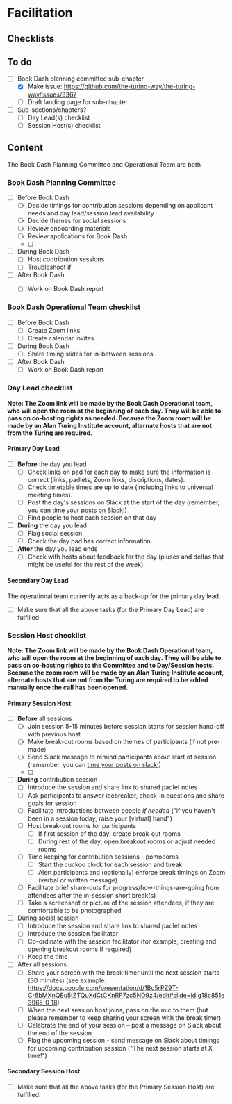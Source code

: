 # Facilitation

## Checklists

## To do
* [ ] Book Dash planning committee sub-chapter
    * [x] Make issue: https://github.com/the-turing-way/the-turing-way/issues/3367
    * [ ] Draft landing page for sub-chapter
* [ ] Sub-sections/chapters?
    * [ ] Day Lead(s) checklist
    * [ ] Session Host(s) checklist

## Content

The Book Dash Planning Committee and Operational Team are both

### Book Dash Planning Committee
- [ ] Before Book Dash
    - [ ] Decide timings for contribution sessions depending on applicant needs and day lead/session lead availability
    - [ ] Decide themes for social sessions
    - [ ] Review onboarding materials 
    - [ ] Review applications for Book Dash
    - [ ] 
- [ ] During Book Dash
    - [ ] Host contribution sessions
    - [ ] Troubleshoot if 
- [ ] After Book Dash
    - [ ] Work on Book Dash report


### Book Dash Operational Team checklist
- [ ] Before Book Dash
    - [ ] Create Zoom links
    - [ ] Create calendar invites
- [ ] During Book Dash
    - [ ] Share timing slides for in-between sessions
- [ ] After Book Dash
    - [ ] Work on Book Dash report

### Day Lead checklist
**Note: The Zoom link will be made by the Book Dash Operational team, who will open the room at the beginning of each day. They will be able to pass on co-hosting rights as needed. Because the Zoom room will be made by an Alan Turing Institute account, alternate hosts that are not from the Turing are required.**

#### Primary Day Lead
- [ ] **Before** the day you lead
    - [ ] Check links on pad for each day to make sure the information is correct (links, padlets, Zoom links, discriptions, dates).
    - [ ] Check timetable times are up to date (including links to universal meeting times).
    - [ ] Post the day's sessions on Slack at the start of the day (remember, you can [time your posts on Slack!](https://slack.com/intl/en-in/help/articles/201457107-Send-and-read-messages))
    - [ ] Find people to host each session on that day
- [ ] **During** the day you lead
    - [ ] Flag social session 
    - [ ] Check the day pad has correct information
- [ ] **After** the day you lead ends
    - [ ] Check with hosts about feedback for the day (pluses and deltas that might be useful for the rest of the week)

#### Secondary Day Lead
The operational team currently acts as a back-up for the primary day lead. 
- [ ] Make sure that all the above tasks (for the Primary Day Lead) are fulfilled

### Session Host checklist
**Note: The Zoom link will be made by the Book Dash Operational team, who will open the room at the beginning of each day. They will be able to pass on co-hosting rights to the Committee and to Day/Session hosts. Because the zoom room will be made by an Alan Turing Institute account, alternate hosts that are not from the Turing are required to be added manually once the call has been opened.**

#### Primary Session Host
- [ ] **Before** all sessions 
    - [ ] Join session 5-15 minutes before session starts for session hand-off with previous host
    - [ ] Make break-out rooms based on themes of participants (if not pre-made)
    - [ ] Send Slack message to remind participants about start of session (remember, you can [time your posts on slack!](https://slack.com/intl/en-in/help/articles/201457107-Send-and-read-messages))
    - [ ] 
- [ ] **During** contribution session 
    - [ ] Introduce the session and share link to shared padlet notes
    - [ ] Ask participants to answer icebreaker, check-in questions and share goals for session
    - [ ] Facilitate introductions between people *if needed* ("if you haven't been in a session today, raise your [virtual] hand")
    - [ ] Host break-out rooms for participants
        - [ ] If first session of the day: create break-out rooms 
        - [ ] During rest of the day: open breakout rooms or adjust needed rooms
    - [ ] Time keeping for contribution sessions - pomodoros
        - [ ] Start the cuckoo clock for each session and break
        - [ ] Alert participants and (optionally) enforce break timings on Zoom (verbal or written message)
    - [ ] Facilitate brief share-outs for progress/how-things-are-going from attendees after the in-session short break(s)
    - [ ] Take a screenshot or picture of the session attendees, if they are comfortable to be photographed
- [ ] During social session
    - [ ] Introduce the session and share link to shared padlet notes
    - [ ] Introduce the session facilitator
    - [ ] Co-ordinate with the session facilitator (for example, creating and opening breakout rooms if required)
    - [ ] Keep the time 
- [ ] After all sessions 
    - [ ] Share your screen with the break timer until the next session starts (30 minutes) (see example: https://docs.google.com/presentation/d/1Bc5rPZ9T-Cr6bMXnQEu5tZTQuXdCtCKnRP7zc5ND9z4/edit#slide=id.g18c851e3965_0_18)
    - [ ] When the next session host joins, pass on the mic to them (but please remember to keep sharing your screen with the break timer)
    - [ ] Celebrate the end of your session – post a message on Slack about the end of the session
    - [ ] Flag the upcoming session - send message on Slack about timings for upcoming contribution session ("The next session starts at X time!")

#### Secondary Session Host
- [ ] Make sure that all the above tasks (for the Primary Session Host) are fulfilled.
